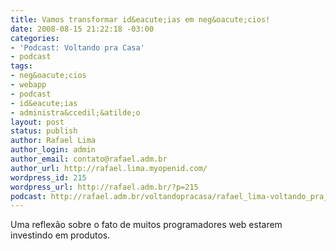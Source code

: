```yaml
---
title: Vamos transformar id&eacute;ias em neg&oacute;cios!
date: 2008-08-15 21:22:18 -03:00
categories:
- 'Podcast: Voltando pra Casa'
- podcast
tags:
- neg&oacute;cios
- webapp
- podcast
- id&eacute;ias
- administra&ccedil;&atilde;o
layout: post
status: publish
author: Rafael Lima
author_login: admin
author_email: contato@rafael.adm.br
author_url: http://rafael.lima.myopenid.com/
wordpress_id: 215
wordpress_url: http://rafael.adm.br/?p=215
podcast: http://rafael.adm.br/voltandopracasa/rafael_lima-voltando_pra_casa-0003.mp3
---
```


Uma reflex&atilde;o sobre o fato de muitos programadores web estarem investindo em produtos.

